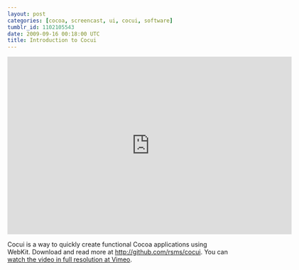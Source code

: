 ```yaml
---
layout: post
categories: [cocoa, screencast, ui, cocui, software]
tumblr_id: 1102105543  
date: 2009-09-16 00:18:00 UTC
title: Introduction to Cocui
---
```


<iframe src="http://player.vimeo.com/video/6600826?byline=0&amp;portrait=0&amp;color=ffffff" width="640" height="400" frameborder="0"></iframe>

Cocui is a way to quickly create functional Cocoa applications using WebKit. Download and read more at <a href="http://github.com/rsms/cocui">http://github.com/rsms/cocui</a>. You can <a href="http://vimeo.com/6600826">watch the video in full resolution at Vimeo</a>.

